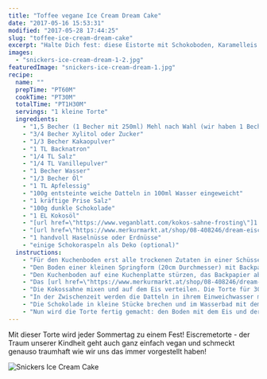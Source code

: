 ```yaml
---
title: "Toffee vegane Ice Cream Dream Cake"
date: "2017-05-16 15:53:31"
modified: "2017-05-28 17:44:25"
slug: "toffee-ice-cream-dream-cake"
excerpt: "Halte Dich fest: diese Eistorte mit Schokoboden, Karamelleis auf Mandelbasis, Nüssen, Karamellcreme und Schokoladensauce ist wahrlich ein Sommertraum ♥"
images:
  - "snickers-ice-cream-dream-1-2.jpg"
featuredImage: "snickers-ice-cream-dream-1.jpg"
recipe:
  name: ""
  prepTime: "PT60M"
  cookTime: "PT30M"
  totalTime: "PT1H30M"
  servings: "1 kleine Torte"
  ingredients:
    - "1,5 Becher (1 Becher mit 250ml) Mehl nach Wahl (wir haben 1 Becher Mandel- und 1/2 Becher Vollkornmehl verwendet)"
    - "3/4 Becher Xylitol oder Zucker"
    - "1/3 Becher Kakaopulver"
    - "1 TL Backnatron"
    - "1/4 TL Salz"
    - "1/4 TL Vanillepulver"
    - "1 Becher Wasser"
    - "1/3 Becher Öl"
    - "1 TL Apfelessig"
    - "100g entsteinte weiche Datteln in 100ml Wasser eingeweicht"
    - "1 kräftige Prise Salz"
    - "100g dunkle Schokolade"
    - "1 EL Kokosöl"
    - "[url href=\"https://www.veganblatt.com/kokos-sahne-frosting\"]1 Kokossahne[/url]"
    - "[url href=\"https://www.merkurmarkt.at/shop/08-408246/dream-eiscreme-mandel-toffee\"]1 Packung Almond Dream Toffee Eis[/url]"
    - "1 handvoll Haselnüsse oder Erdnüsse"
    - "einige Schokoraspeln als Deko (optional)"
  instructions:
    - "Für den Kuchenboden erst alle trockenen Zutaten in einer Schüssel vermengen, dann die flüssigen Zutaten außer den Apfelessig zugeben und gut verrühren. Wenn der Teig zu fest wird, noch Wasser zugeben. Zum Schluss den Apfelessig unterrühren."
    - "Den Boden einer kleinen Springform (20cm Durchmesser) mit Backpapier auslegen, den Rand fetten, den Teig hineinfüllen, glatt streichen und bei 180°C Ober-/Unterhitze für 25-30min backen. Stäbchenprobe machen und auskühlen lassen."
    - "Den Kuchenboden auf eine Kuchenplatte stürzen, das Backpapier abziehen. Einen Tortenring drumherum geben."
    - "Das [url href=\"https://www.merkurmarkt.at/shop/08-408246/dream-eiscreme-mandel-toffee\"]Almond Dream Toffee Eis[/url] eine 3/4 Stunde vorher vom Tiefkühlfach in den Kühlschrank transferieren und dort etwas antauen lassen. Das Eis soll so weich sein, dass es sich formen lässt, aber noch nicht schmilzt. Auf dem Kuchenboden verteilen und glatt streichen."
    - "Die Kokossahne mixen und auf dem Eis verteilen. Die Torte für 30min in den Tiefkühler stellen."
    - "In der Zwischenzeit werden die Datteln in ihrem Einweichwasser mit dem Salz gemixt bis eine Creme entstanden ist."
    - "Die Schokolade in kleine Stücke brechen und im Wasserbad mit dem Kokosöl bei geringer Hitze schmelzen."
    - "Nun wird die Torte fertig gemacht: den Boden mit dem Eis und der Sahne mit einem Messer vom Tortenring befreien. Die Karamellcreme darauf verteilen, die Erdnüsse draufstreuen und mit der Schokoglasur überziehen. Schnell genießen!"
---
```


Mit dieser Torte wird jeder Sommertag zu einem Fest! Eiscremetorte - der Traum unserer Kindheit geht auch ganz einfach vegan und schmeckt genauso traumhaft wie wir uns das immer vorgestellt haben!

![Snickers Ice Cream Cake](https://www.veganblatt.com/i/snickers-ice-cream-dream-1-2.jpg)